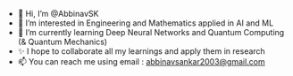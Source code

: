 - 👋 Hi, I’m @AbbinavSK
- 👀 I’m interested in Engineering and Mathematics applied in AI and ML
- 🌱 I’m currently learning Deep Neural Networks and Quantum Computing (& Quantum Mechanics)
- ✨ I hope to collaborate all my learnings and apply them in research
- 📫 You can reach me using email : abbinavsankar2003@gmail.com
